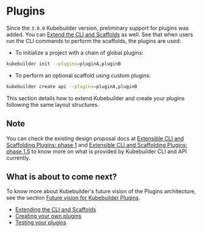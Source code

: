 # Plugins

Since the `3.0.0` Kubebuilder version, preliminary support for plugins was added. You can [Extend the CLI and Scaffolds][extending-cli] as well. See that when users run the CLI commands to perform the scaffolds, the plugins are used:

- To initialize a project with a chain of global plugins:

```sh
kubebuilder init --plugins=pluginA,pluginB
```

- To perform an optional scaffold using custom plugins:

```sh
kubebuilder create api --plugins=pluginA,pluginB
```

This section details how to extend Kubebuilder and create your plugins following the same layout structures.

<aside class="note">
<h1>Note</h1>

You can check the existing design proposal docs at [Extensible CLI and Scaffolding Plugins: phase 1][plugins-phase1-design-doc] and [Extensible CLI and Scaffolding Plugins: phase 1.5][plugins-phase1-design-doc-1.5] to know more on what is provided by Kubebuilder CLI and API currently.

</aside>

<aside class="note">
<h1>What is about to come next?</h1>

To know more about Kubebuilder's future vision of the Plugins architecture, see the section [Future vision for Kubebuilder Plugins][section-future-vision-plugins].

</aside>

- [Extending the CLI and Scaffolds](extending-cli.md)
- [Creating your own plugins](creating-plugins.md)
- [Testing your plugins](testing-plugins.md)

[plugins-phase1-design-doc]: https://github.com/kubernetes-sigs/kubebuilder/blob/master/designs/extensible-cli-and-scaffolding-plugins-phase-1.md
[plugins-phase1-design-doc-1.5]: https://github.com/kubernetes-sigs/kubebuilder/blob/master/designs/extensible-cli-and-scaffolding-plugins-phase-1-5.md
[extending-cli]: extending-cli.md
[section-future-vision-plugins]: https://book.kubebuilder.io/plugins/creating-plugins.html#future-vision-for-kubebuilder-plugins
